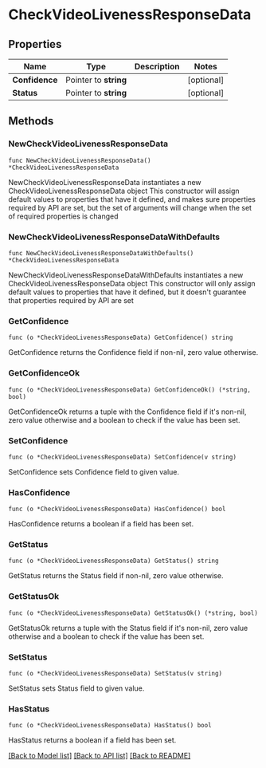 # CheckVideoLivenessResponseData

## Properties

Name | Type | Description | Notes
------------ | ------------- | ------------- | -------------
**Confidence** | Pointer to **string** |  | [optional] 
**Status** | Pointer to **string** |  | [optional] 

## Methods

### NewCheckVideoLivenessResponseData

`func NewCheckVideoLivenessResponseData() *CheckVideoLivenessResponseData`

NewCheckVideoLivenessResponseData instantiates a new CheckVideoLivenessResponseData object
This constructor will assign default values to properties that have it defined,
and makes sure properties required by API are set, but the set of arguments
will change when the set of required properties is changed

### NewCheckVideoLivenessResponseDataWithDefaults

`func NewCheckVideoLivenessResponseDataWithDefaults() *CheckVideoLivenessResponseData`

NewCheckVideoLivenessResponseDataWithDefaults instantiates a new CheckVideoLivenessResponseData object
This constructor will only assign default values to properties that have it defined,
but it doesn't guarantee that properties required by API are set

### GetConfidence

`func (o *CheckVideoLivenessResponseData) GetConfidence() string`

GetConfidence returns the Confidence field if non-nil, zero value otherwise.

### GetConfidenceOk

`func (o *CheckVideoLivenessResponseData) GetConfidenceOk() (*string, bool)`

GetConfidenceOk returns a tuple with the Confidence field if it's non-nil, zero value otherwise
and a boolean to check if the value has been set.

### SetConfidence

`func (o *CheckVideoLivenessResponseData) SetConfidence(v string)`

SetConfidence sets Confidence field to given value.

### HasConfidence

`func (o *CheckVideoLivenessResponseData) HasConfidence() bool`

HasConfidence returns a boolean if a field has been set.

### GetStatus

`func (o *CheckVideoLivenessResponseData) GetStatus() string`

GetStatus returns the Status field if non-nil, zero value otherwise.

### GetStatusOk

`func (o *CheckVideoLivenessResponseData) GetStatusOk() (*string, bool)`

GetStatusOk returns a tuple with the Status field if it's non-nil, zero value otherwise
and a boolean to check if the value has been set.

### SetStatus

`func (o *CheckVideoLivenessResponseData) SetStatus(v string)`

SetStatus sets Status field to given value.

### HasStatus

`func (o *CheckVideoLivenessResponseData) HasStatus() bool`

HasStatus returns a boolean if a field has been set.


[[Back to Model list]](../README.md#documentation-for-models) [[Back to API list]](../README.md#documentation-for-api-endpoints) [[Back to README]](../README.md)


